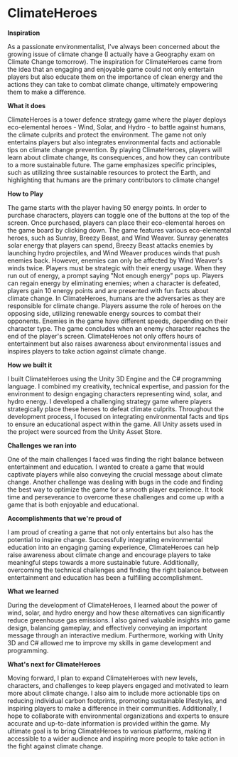 # ClimateHeroes

**Inspiration**

As a passionate environmentalist, I've always been concerned about the growing issue of climate change (I actually have a Geography exam on Climate Change tomorrow). The inspiration for ClimateHeroes came from the idea that an engaging and enjoyable game could not only entertain players but also educate them on the importance of clean energy and the actions they can take to combat climate change, ultimately empowering them to make a difference.

**What it does**

ClimateHeroes is a tower defence strategy game where the player deploys eco-elemental heroes - Wind, Solar, and Hydro - to battle against humans, the climate culprits and protect the environment. The game not only entertains players but also integrates environmental facts and actionable tips on climate change prevention. By playing ClimateHeroes, players will learn about climate change, its consequences, and how they can contribute to a more sustainable future. The game emphasizes specific principles, such as utilizing three sustainable resources to protect the Earth, and highlighting that humans are the primary contributors to climate change!

**How to Play**

The game starts with the player having 50 energy points. In order to purchase characters, players can toggle one of the buttons at the top of the screen. Once purchased, players can place their eco-elemental heroes on the game board by clicking down. The game features various eco-elemental heroes, such as Sunray, Breezy Beast, and Wind Weaver. Sunray generates solar energy that players can spend, Breezy Beast attacks enemies by launching hydro projectiles, and Wind Weaver produces winds that push enemies back. However, enemies can only be affected by Wind Weaver's winds twice. Players must be strategic with their energy usage. When they run out of energy, a prompt saying "Not enough energy" pops up. Players can regain energy by eliminating enemies; when a character is defeated, players gain 10 energy points and are presented with fun facts about climate change. In ClimateHeroes, humans are the adversaries as they are responsible for climate change. Players assume the role of heroes on the opposing side, utilizing renewable energy sources to combat their opponents. Enemies in the game have different speeds, depending on their character type. The game concludes when an enemy character reaches the end of the player's screen. ClimateHeroes not only offers hours of entertainment but also raises awareness about environmental issues and inspires players to take action against climate change.

**How we built it**

I built ClimateHeroes using the Unity 3D Engine and the C# programming language. I combined my creativity, technical expertise, and passion for the environment to design engaging characters representing wind, solar, and hydro energy. I developed a challenging strategy game where players strategically place these heroes to defeat climate culprits. Throughout the development process, I focused on integrating environmental facts and tips to ensure an educational aspect within the game. All Unity assets used in the project were sourced from the Unity Asset Store.

**Challenges we ran into**

One of the main challenges I faced was finding the right balance between entertainment and education. I wanted to create a game that would captivate players while also conveying the crucial message about climate change. Another challenge was dealing with bugs in the code and finding the best way to optimize the game for a smooth player experience. It took time and perseverance to overcome these challenges and come up with a game that is both enjoyable and educational.

**Accomplishments that we're proud of**

I am proud of creating a game that not only entertains but also has the potential to inspire change. Successfully integrating environmental education into an engaging gaming experience, ClimateHeroes can help raise awareness about climate change and encourage players to take meaningful steps towards a more sustainable future. Additionally, overcoming the technical challenges and finding the right balance between entertainment and education has been a fulfilling accomplishment.

**What we learned**

During the development of ClimateHeroes, I learned about the power of wind, solar, and hydro energy and how these alternatives can significantly reduce greenhouse gas emissions. I also gained valuable insights into game design, balancing gameplay, and effectively conveying an important message through an interactive medium. Furthermore, working with Unity 3D and C# allowed me to improve my skills in game development and programming.

**What's next for ClimateHeroes**

Moving forward, I plan to expand ClimateHeroes with new levels, characters, and challenges to keep players engaged and motivated to learn more about climate change. I also aim to include more actionable tips on reducing individual carbon footprints, promoting sustainable lifestyles, and inspiring players to make a difference in their communities. Additionally, I hope to collaborate with environmental organizations and experts to ensure accurate and up-to-date information is provided within the game. My ultimate goal is to bring ClimateHeroes to various platforms, making it accessible to a wider audience and inspiring more people to take action in the fight against climate change.

